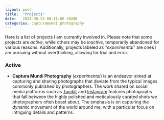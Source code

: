 ```yaml
---
layout: post
title:  "Projects"
date:   2023-08-23 08:11:00 +0200
categories: capturamundi photography
---
```

Here is a list of projects I am currently involved in. Please note that some projects are *active*, while others may be *inactive*, temporarily abandoned for various reasons. Additionally, projects labeled as *"experimental"* are ones I am pursuing without overthinking, allowing for trial and error.

### Active

- **Captura Mundi Photography** (*experimental*) is an endeavor aimed at capturing and sharing photographs that deviate from the typical images commonly published by photographers. The work shared on social media platforms such as [Tumblr](https://capturamundi.blog) and [Instagram](https://www.instagram.com/capturamundi/) features photographs that fall between the highly polished and meticulously curated shots we photographers often boast about. The emphasis is on capturing the dynamic movement of the world around me, with a particular focus on intriguing details and patterns.
